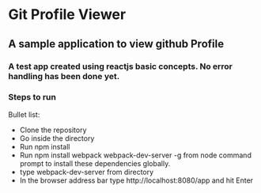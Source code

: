Git Profile Viewer
===================

A sample application to view github Profile
-------------------------------------------

### A test app created using reactjs basic concepts. No error handling has been done yet.

### Steps to run  

Bullet list:

  * Clone the repository
  * Go inside the directory
  * Run npm install
  * Run npm install webpack webpack-dev-server -g from node command prompt to install these dependencies globally.
  * type webpack-dev-server from directory
  * In the browser address bar type http://localhost:8080/app and hit Enter
